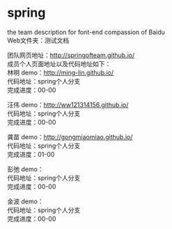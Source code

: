 # spring
the team description for font-end compassion of Baidu<br>
Web文件夹：测试文档<br>

团队网页地址：http://springofteam.github.io/<br>
成员个人页面地址以及代码地址如下：<br>
林明
demo：http://ming-lin.github.io/<br>
代码地址：spring个人分支<br>
完成进度：00-00<br>

汪伟
demo：http://ww121314156.github.io/<br>
代码地址：spring个人分支<br>
完成进度：00-00<br>

龚苗
demo：http://gongmiaomiao.github.io/<br>
代码地址：spring个人分支<br>
完成进度：01-00<br>

彭弛
demo：<br>
代码地址：spring个人分支<br>
完成进度：00-00<br>

金波
demo：<br>
代码地址：spring个人分支<br>
完成进度：00-00<br>

